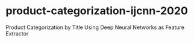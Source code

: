 # product-categorization-ijcnn-2020
Product Categorization by Title Using Deep Neural Networks as Feature Extractor
